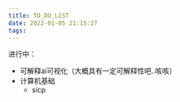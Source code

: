 ```yaml
---
title: TO_DO_LIST
date: 2022-01-05 21:15:27
tags:
---
```


进行中：
- 可解释ai可视化（大概具有一定可解释性吧..咳咳）
- 计算机基础
    - sicp

